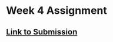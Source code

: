 # Week 4 Assignment

## [Link to Submission](https://in-info-web4.luddy.indianapolis.iu.edu/~vanrobbi/form/)
